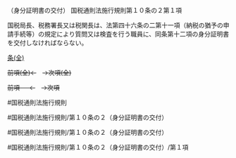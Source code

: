 （身分証明書の交付）
国税通則法施行規則第１０条の２第１項

国税局長、税務署長又は税関長は、法第四十六条の二第十一項（納税の猶予の申請手続等）の規定により質問又は検査を行う職員に、同条第十二項の身分証明書を交付しなければならない。

[条(全)](国税通則法施行規則＿第１０条の２_.md)

~~前項(全)←~~　~~→次項(全)~~

~~前項 　 ←~~　~~→次項~~



#国税通則法施行規則

#国税通則法施行規則/第１０条の２（身分証明書の交付）

#国税通則法施行規則/第１０条の２（身分証明書の交付）

#国税通則法施行規則/第１０条の２（身分証明書の交付）/第１項

